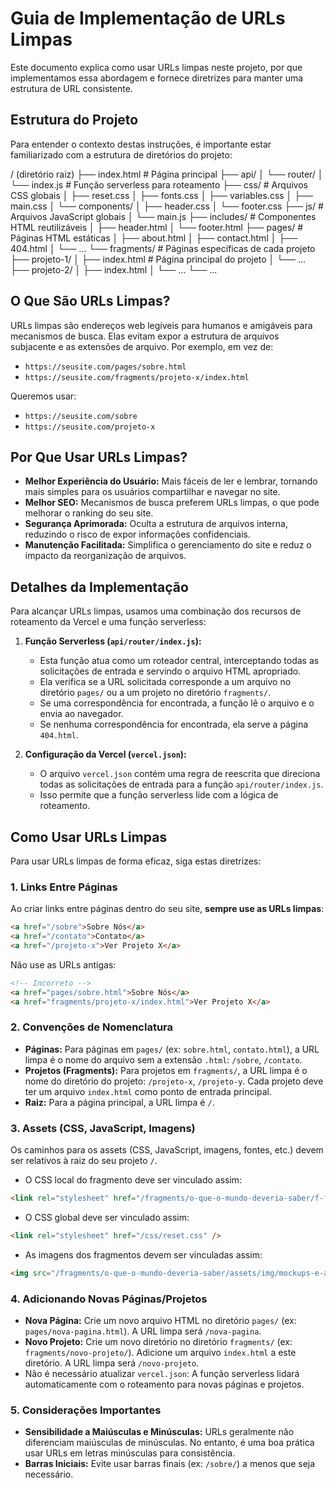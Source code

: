 # Guia de Implementação de URLs Limpas

Este documento explica como usar URLs limpas neste projeto, por que implementamos essa abordagem e fornece diretrizes para manter uma estrutura de URL consistente.

## Estrutura do Projeto

Para entender o contexto destas instruções, é importante estar familiarizado com a estrutura de diretórios do projeto:

/ (diretório raiz) 
├── index.html # Página principal 
├── api/ 
│ └── router/ 
│ 
└── index.js # Função serverless para roteamento 
├── css/ # Arquivos CSS globais 
│ ├── reset.css 
│ 
├── fonts.css 
│ ├── variables.css
│ ├── main.css
│ └── components/
│   ├── header.css
│   └── footer.css
├── js/ # Arquivos JavaScript globais
│ └── main.js
├── includes/ # Componentes HTML reutilizáveis
│ ├── header.html
│ └── footer.html
├── pages/ # Páginas HTML estáticas
│ ├── about.html
│ ├── contact.html
│ ├── 404.html
│ └── ...
└── fragments/ # Páginas específicas de cada projeto
    ├── projeto-1/
    │   ├── index.html # Página principal do projeto
    │   └── ...
    ├── projeto-2/
    │   ├── index.html
    │   └── ...
    └── ...
## O Que São URLs Limpas?

URLs limpas são endereços web legíveis para humanos e amigáveis para mecanismos de busca. Elas evitam expor a estrutura de arquivos subjacente e as extensões de arquivo. Por exemplo, em vez de:

*   `https://seusite.com/pages/sobre.html`
*   `https://seusite.com/fragments/projeto-x/index.html`

Queremos usar:

*   `https://seusite.com/sobre`
*   `https://seusite.com/projeto-x`

## Por Que Usar URLs Limpas?

*   **Melhor Experiência do Usuário:** Mais fáceis de ler e lembrar, tornando mais simples para os usuários compartilhar e navegar no site.
*   **Melhor SEO:** Mecanismos de busca preferem URLs limpas, o que pode melhorar o ranking do seu site.
*   **Segurança Aprimorada:** Oculta a estrutura de arquivos interna, reduzindo o risco de expor informações confidenciais.
*   **Manutenção Facilitada:** Simplifica o gerenciamento do site e reduz o impacto da reorganização de arquivos.

## Detalhes da Implementação

Para alcançar URLs limpas, usamos uma combinação dos recursos de roteamento da Vercel e uma função serverless:

1.  **Função Serverless (`api/router/index.js`):**
    *   Esta função atua como um roteador central, interceptando todas as solicitações de entrada e servindo o arquivo HTML apropriado.
    *   Ela verifica se a URL solicitada corresponde a um arquivo no diretório `pages/` ou a um projeto no diretório `fragments/`.
    *   Se uma correspondência for encontrada, a função lê o arquivo e o envia ao navegador.
    *   Se nenhuma correspondência for encontrada, ela serve a página `404.html`.

2.  **Configuração da Vercel (`vercel.json`):**
    *   O arquivo `vercel.json` contém uma regra de reescrita que direciona todas as solicitações de entrada para a função `api/router/index.js`.
    *   Isso permite que a função serverless lide com a lógica de roteamento.

## Como Usar URLs Limpas

Para usar URLs limpas de forma eficaz, siga estas diretrizes:

### 1. Links Entre Páginas

Ao criar links entre páginas dentro do seu site, **sempre use as URLs limpas**:

```html
<a href="/sobre">Sobre Nós</a>
<a href="/contato">Contato</a>
<a href="/projeto-x">Ver Projeto X</a>
```
Não use as URLs antigas:
```html
<!-- Incorreto -->
<a href="pages/sobre.html">Sobre Nós</a>
<a href="fragments/projeto-x/index.html">Ver Projeto X</a>
```
### 2. Convenções de Nomenclatura
*   **Páginas:** Para páginas em `pages/` (ex: `sobre.html`, `contato.html`), a URL limpa é o nome do arquivo sem a extensão `.html`: `/sobre`, `/contato`.
*   **Projetos (Fragments):** Para projetos em `fragments/`, a URL limpa é o nome do diretório do projeto: `/projeto-x`, `/projeto-y`. Cada projeto deve ter um arquivo `index.html` como ponto de entrada principal.
*   **Raiz:** Para a página principal, a URL limpa é `/`.
### 3. Assets (CSS, JavaScript, Imagens)
Os caminhos para os assets (CSS, JavaScript, imagens, fontes, etc.) devem ser relativos à raiz do seu projeto `/`.

*   O CSS local do fragmento deve ser vinculado assim:

```html
<link rel="stylesheet" href="/fragments/o-que-o-mundo-deveria-saber/f-fonts.css" />
```
*   O CSS global deve ser vinculado assim:

```html
<link rel="stylesheet" href="/css/reset.css" />
```
*   As imagens dos fragmentos devem ser vinculadas assim:

```html
<img src="/fragments/o-que-o-mundo-deveria-saber/assets/img/mockups-e-aplicacoes/iphone-14-case-mockup.png" alt="Mockups em quadros, capinha de celular, fita cassete" />
```
### 4. Adicionando Novas Páginas/Projetos
*   **Nova Página:** Crie um novo arquivo HTML no diretório `pages/` (ex: `pages/nova-pagina.html`). A URL limpa será `/nova-pagina`.
*   **Novo Projeto:** Crie um novo diretório no diretório `fragments/` (ex: `fragments/novo-projeto/`). Adicione um arquivo `index.html` a este diretório. A URL limpa será `/novo-projeto`.
*   Não é necessário atualizar `vercel.json`: A função serverless lidará automaticamente com o roteamento para novas páginas e projetos.

### 5. Considerações Importantes
*   **Sensibilidade a Maiúsculas e Minúsculas:** URLs geralmente não diferenciam maiúsculas de minúsculas. No entanto, é uma boa prática usar URLs em letras minúsculas para consistência.
*   **Barras Iniciais:** Evite usar barras finais (ex: `/sobre/`) a menos que seja necessário.
